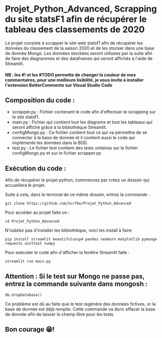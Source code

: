 # Projet_Python_Advanced, Scrapping du site statsF1 afin de récupérer le tableau des classements de 2020

Le projet consiste à scrapper le site web statsf1 afin de récupérer les données du classement de la saison 2020 et de les stocker dans une base de donnée Mongo. Les données stockées seront utilisées par la suite afin de faire des diagrammes et des dataframes qui seront affichés à l'aide de Streamlit.

#### NB : les #! et les #TODO permette de changer la couleur de mes commentaires, pour une meilleure lisibilité, je vous invite à installer l'extension BetterComments sur Visual Studio Code

## Composition du code :
- scrapper.py : Fichier contenant le code afin d'effectuer le scrapping sur le site statsf1.
- main.py : Fichier qui contient tout les diagrams et tout les tableaux qui seront affiché grâce à la bibliothèque Streamlit.
- configMongo.py : Ce fichier contient tout ce qui va permettre de se connecter à la base de donnée et il contient aussi le code qui implémente les données dans la BDD.
- test.py : Le fichier test contient des tests unitaires sur le fichier configMongo.py et sur le fichier scrapper.py

## Exécution du code : 
Afin de récupérer le projet python, commencez par créez un dossier qui accueillera le projet.

Suite à cela, dans le terminal de ce même dossier, entrez la commande :
```
git clone https://github.com/Scr7be/Projet_Python_Advanced
```
Pour accéder au projet faite un :
```
cd Projet_Python_Advanced
```
N'oubliez pas d'installer les bibliothèque, voici les install à faire: 
```
pip install streamlit beautifulsoup4 pandas seaborn matplotlib pymongo requests unittest numpy
```
Pour exécuter le code afin d'afficher la fenêtre Streamlit faite : 
```
streamlit run main.py
```

## Attention : Si le test sur Mongo ne passe pas, entrez la commande suivante dans mongosh :
```
db.dropDatabase()
```
Ce problème est dû au faite que le test regénère des données fictives, or la base de donnée est déjà remplie. Cette commande va donc effacer la base de donnée afin de laisser le champ libre pour les tests.

## Bon courage 😁!
